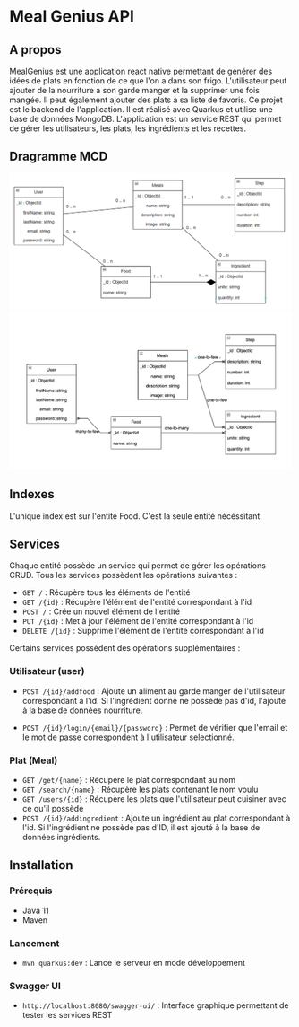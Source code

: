 # Meal Genius API

## A propos
MealGenius est une application react native permettant de générer des idées de plats en fonction de ce que l'on a dans son frigo. L'utilisateur peut ajouter de la nourriture a son garde manger et la supprimer une fois mangée. Il peut également ajouter des plats à sa liste de favoris.
Ce projet est le backend de l'application. Il est réalisé avec Quarkus et utilise une base de données MongoDB.
L'application est un service REST qui permet de gérer les utilisateurs, les plats, les ingrédients et les recettes.

## Dragramme MCD
![MCD](mcd.png)
![UML](uml.png)

## Indexes
L'unique index est sur l'entité Food. C'est la seule entité nécéssitant 

## Services
Chaque entité possède un service qui permet de gérer les opérations CRUD. 
Tous les services possèdent les opérations suivantes :
- `GET /` : Récupère tous les éléments de l'entité
- `GET /{id}` : Récupère l'élément de l'entité correspondant à l'id
- `POST /` : Crée un nouvel élément de l'entité
- `PUT /{id}` : Met à jour l'élément de l'entité correspondant à l'id
- `DELETE /{id}` : Supprime l'élément de l'entité correspondant à l'id

Certains services possèdent des opérations supplémentaires :

### Utilisateur (user)

- `POST /{id}/addfood` : Ajoute un aliment au garde manger de l'utilisateur correspondant à l'id. Si l'ingrédient donné ne possède pas d'id, l'ajoute à la base de données nourriture.

- `POST /{id}/login/{email}/{password}` : Permet de vérifier que l'email et le mot de passe correspondent à l'utilisateur selectionné.

### Plat (Meal)

- `GET /get/{name}` : Récupère le plat correspondant au nom
- `GET /search/{name}` : Récupère les plats contenant le nom voulu
- `GET /users/{id}` : Récupère les plats que l'utilisateur peut cuisiner avec ce qu'il possède
- `POST /{id}/addingredient` : Ajoute un ingrédient au plat correspondant à l'id. Si l'ingrédient ne possède pas d'ID, il est ajouté à la base de données ingrédients.

## Installation

### Prérequis
- Java 11
- Maven

### Lancement
- `mvn quarkus:dev` : Lance le serveur en mode développement

### Swagger UI
- `http://localhost:8080/swagger-ui/` : Interface graphique permettant de tester les services REST

